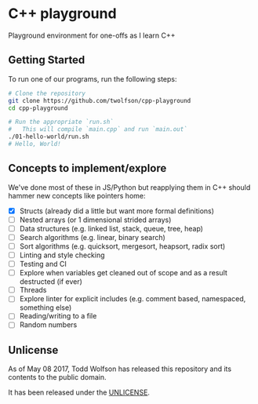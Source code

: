 # C++ playground
Playground environment for one-offs as I learn C++

## Getting Started
To run one of our programs, run the following steps:

```bash
# Clone the repository
git clone https://github.com/twolfson/cpp-playground
cd cpp-playground

# Run the appropriate `run.sh`
#   This will compile `main.cpp` and run `main.out`
./01-hello-world/run.sh
# Hello, World!
```

## Concepts to implement/explore
We've done most of these in JS/Python but reapplying them in C++ should hammer new concepts like pointers home:

- [x] Structs (already did a little but want more formal definitions)
- [ ] Nested arrays (or 1 dimensional strided arrays)
- [ ] Data structures (e.g. linked list, stack, queue, tree, heap)
- [ ] Search algorithms (e.g. linear, binary search)
- [ ] Sort algorithms (e.g. quicksort, mergesort, heapsort, radix sort)
- [ ] Linting and style checking
- [ ] Testing and CI
- [ ] Explore when variables get cleaned out of scope and as a result destructed (if ever)
- [ ] Threads
- [ ] Explore linter for explicit includes (e.g. comment based, namespaced, something else)
- [ ] Reading/writing to a file
- [ ] Random numbers

## Unlicense
As of May 08 2017, Todd Wolfson has released this repository and its contents to the public domain.

It has been released under the [UNLICENSE][].

[UNLICENSE]: UNLICENSE
